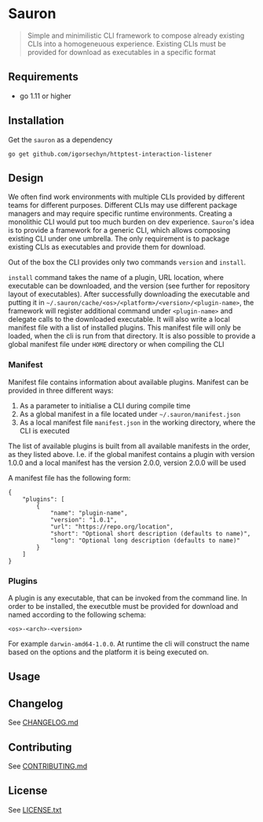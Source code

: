 # Sauron
> Simple and minimilistic CLI framework to compose already existing CLIs into a homogeneuous experience. Existing CLIs must be provided for download as executables in a specific format

## Requirements
- go 1.11 or higher

## Installation

Get the `sauron` as a dependency

```
go get github.com/igorsechyn/httptest-interaction-listener
```

## Design
We often find work environments with multiple CLIs provided by different teams for different purposes. Different CLIs may use different package managers and may require specific runtime environments. Creating a monolithic CLI would put too much burden on dev experience. `Sauron`'s idea is to provide a framework for a generic CLI, which allows composing existing CLI under one umbrella. The only requirement is to package existing CLIs as executables and provide them for download.

Out of the box the CLI provides only two commands `version` and `install`. 

`install` command takes the name of a plugin, URL location, where executable can be downloaded, and the version (see further for repository layout of executables). After successfully downloading the executable and putting it in `~/.sauron/cache/<os>/<platform>/<version>/<plugin-name>`, the framework will register additional command under `<plugin-name>` and delegate calls to the downloaded executable. It will also write a local manifest file with a list of installed plugins. This manifest file will only be loaded, when the cli is run from that directory. It is also possible to provide a global manifest file under `HOME` directory or when compiling the CLI

### Manifest
Manifest file contains information about available plugins. Manifest can be provided in three different ways:

1. As a parameter to initialise a CLI during compile time
2. As a global manifest in a file located under `~/.sauron/manifest.json`
3. As a local manifest file `manifest.json` in the working directory, where the CLI is executed

The list of available plugins is built from all available manifests in the order, as they listed above. I.e. if the global manifest contains a plugin with version 1.0.0 and a local manifest has the version 2.0.0, version 2.0.0 will be used

A manifest file has the following form:

```
{
    "plugins": [
        {
            "name": "plugin-name",
            "version": "1.0.1",
            "url": "https://repo.org/location",
            "short": "Optional short description (defaults to name)",
            "long": "Optional long description (defaults to name)"
        }
    ]
}
```

### Plugins
A plugin is any executable, that can be invoked from the command line. In order to be installed, the executble must be provided for download and named according to the following schema:

```
<os>-<arch>-<version>
```
For example `darwin-amd64-1.0.0`. At runtime the cli will construct the name based on the options and the platform it is being executed on.

## Usage


## Changelog
See [CHANGELOG.md](CHANGELOG.md)

## Contributing
See [CONTRIBUTING.md](CONTRIBUTING.md)

## License
See [LICENSE.txt](LICENSE.txt)